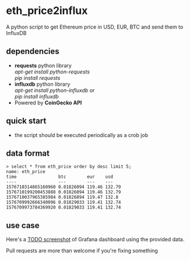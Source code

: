 # eth_price2influx
A python script to get Ethereum price in USD, EUR, BTC and send them to InfluxDB

## dependencies
- **requests** python library  
  *apt-get install python-requests*  
  *pip install requests*  
- **influxdb** python library  
  *apt-get install python-influxdb* or  
  *pip install influxdb*  
- Powered by **CoinGecko API**  

## quick start
- the script should be executed periodically as a crob job  


## data format

    > select * from eth_price order by desc limit 5;
    name: eth_price
    time                btc        eur    usd
    ----                ---        ---    ---
    1576710314865160960 0.01826094 119.46 132.79
    1576710199200453888 0.01826094 119.46 132.79
    1576710037965385984 0.01826894 119.47 132.8
    1576709992666340096 0.01829033 119.41 132.74
    1576709973784369920 0.01829033 119.41 132.74

## use case
Here's a [TODO screenshot](https://ethbian.org/images/TODO) of Grafana dashboard using the provided data.  

Pull requests are more than welcome if you're fixing something